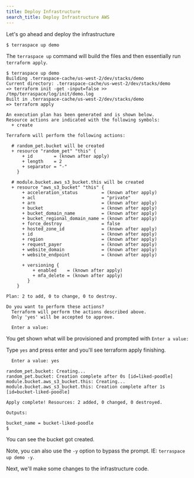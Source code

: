 ```yaml
---
title: Deploy Infrastructure
search_title: Deploy Infrastructure AWS
---
```


Let's go ahead and deploy the infrastructure

    $ terraspace up demo

The `terraspace up` command will build the files and then essentially run `terraform apply`.

    $ terraspace up demo
    Building .terraspace-cache/us-west-2/dev/stacks/demo
    Current directory: .terraspace-cache/us-west-2/dev/stacks/demo
    => terraform init -get -input=false >> /tmp/terraspace/log/init/demo.log
    Built in .terraspace-cache/us-west-2/dev/stacks/demo
    => terraform apply

    An execution plan has been generated and is shown below.
    Resource actions are indicated with the following symbols:
      + create

    Terraform will perform the following actions:

      # random_pet.bucket will be created
      + resource "random_pet" "this" {
          + id        = (known after apply)
          + length    = 2
          + separator = "-"
        }

      # module.bucket.aws_s3_bucket.this will be created
      + resource "aws_s3_bucket" "this" {
          + acceleration_status         = (known after apply)
          + acl                         = "private"
          + arn                         = (known after apply)
          + bucket                      = (known after apply)
          + bucket_domain_name          = (known after apply)
          + bucket_regional_domain_name = (known after apply)
          + force_destroy               = false
          + hosted_zone_id              = (known after apply)
          + id                          = (known after apply)
          + region                      = (known after apply)
          + request_payer               = (known after apply)
          + website_domain              = (known after apply)
          + website_endpoint            = (known after apply)

          + versioning {
              + enabled    = (known after apply)
              + mfa_delete = (known after apply)
            }
        }

    Plan: 2 to add, 0 to change, 0 to destroy.

    Do you want to perform these actions?
      Terraform will perform the actions described above.
      Only 'yes' will be accepted to approve.

      Enter a value:

You get shown what will be provisioned and prompted with `Enter a value:`

Type `yes` and press enter and you'll see terraform apply finishing.

      Enter a value: yes

    random_pet.bucket: Creating...
    random_pet.bucket: Creation complete after 0s [id=liked-poodle]
    module.bucket.aws_s3_bucket.this: Creating...
    module.bucket.aws_s3_bucket.this: Creation complete after 1s [id=bucket-liked-poodle]

    Apply complete! Resources: 2 added, 0 changed, 0 destroyed.

    Outputs:

    bucket_name = bucket-liked-poodle
    $

You can see the bucket got created.

Note, you can also use the `-y` option to bypass the prompt. IE: `terraspace up demo -y`.

Next, we'll make some changes to the infrastructure code.
